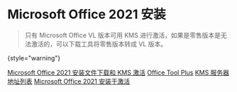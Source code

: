 # Microsoft Office 2021 安装

<show-structure depth="3"/>

> 只有 Microsoft Office VL 版本可用 KMS 进行激活，如果是零售版本是无法激活的，可以下载工具将零售版本转成 VL 版本。
> 
{style="warning"}



<seealso>
<category ref="ref_docs">
    <a href="https://www.orcy.net.cn/1854.html">Microsoft Office 2021 安装文件下载和 KMS 激活</a>
    <a href="https://otp.landdian.vip/zh-cn/download.html">Office Tool Plus</a>
    <a href="https://www.coolhub.top/tech-articles/kms-list.html">KMS 服务器地址列表</a>
    <a href="https://www.cnblogs.com/oylj26/p/15982556.html">Microsoft Office 2021 安装于激活</a>
</category>
</seealso>


